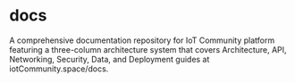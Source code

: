 # docs
A comprehensive documentation repository for IoT Community platform featuring a three-column architecture system that covers Architecture, API, Networking, Security, Data, and Deployment guides at iotCommunity.space/docs.

